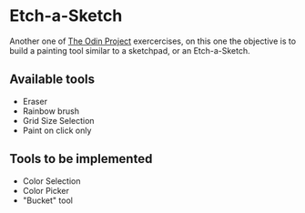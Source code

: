 # Etch-a-Sketch

Another one of [The Odin Project](https://www.theodinproject.com/home) exercercises, on this one the objective is to build a painting tool similar to a sketchpad, or an Etch-a-Sketch.

## Available tools
- Eraser
- Rainbow brush
- Grid Size Selection
- Paint on click only

## Tools to be implemented
- Color Selection
- Color Picker
- "Bucket" tool
